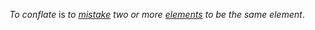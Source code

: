 *To conflate* is *to [mistake](https://github.com/gcassel/Modular-Organization-Terminology/blob/master/terms/mistake.md) two or more [elements](https://github.com/gcassel/Modular-Organization-Terminology/blob/master/terms/element.md) to be the same element*.

